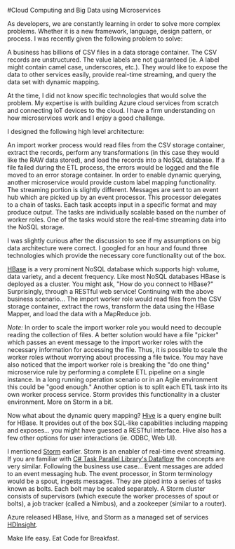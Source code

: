 #Cloud Computing and Big Data using Microservices

As developers, we are constantly learning in order to solve more complex problems. Whether it is a new framework, language, design pattern, or process. I was recently given the following problem to solve:

A business has billions of CSV files in a data storage container. The CSV records are unstructured. The value labels are not guaranteed (ie. A label might contain camel case, underscores, etc.). They would like to expose the data to other services easily, provide real-time streaming, and query the data set with dynamic mapping.

At the time, I did not know specific technologies that would solve the problem. My expertise is with building Azure cloud services from scratch and connecting IoT devices to the cloud. I have a firm understanding on how microservices work and I enjoy a good challenge.

I designed the following high level architecture:

An import worker process would read files from the CSV storage container, extract the records, perform any transformations (in this case they would like the RAW data stored), and load the records into a NoSQL database. If a file failed during the ETL process, the errors would be logged and the file moved to an error storage container. In order to enable dynamic querying, another microservice would provide custom label mapping functionality.
The streaming portion is slightly different. Messages are sent to an event hub which are picked up by an event processor. This processor delegates to a chain of tasks. Each task accepts input in a specific format and may produce output. The tasks are individually scalable based on the number of worker roles. One of the tasks would store the real-time streaming data into the NoSQL storage.

I was slightly curious after the discussion to see if my assumptions on big data architecture were correct. I googled for an hour and found three technologies which provide the necessary core functionality out of the box.

[HBase](https://hbase.apache.org/) is a very prominent NoSQL database which supports high volume, data variety, and a decent frequency. Like most NoSQL databases HBase is deployed as a cluster. You might ask, "How do you connect to HBase?" Surprisingly, through a RESTful web service! Continuing with the above business scenario... The import worker role would read files from the CSV storage container, extract the rows, transform the data using the HBase Mapper, and load the data with a MapReduce job.

*Note:* In order to scale the import worker role you would need to decouple reading the collection of files. A better solution would have a file "picker" which passes an event message to the import worker roles with the necessary information for accessing the file. Thus, it is possible to scale the worker roles without worrying about processing a file twice. You may have also noticed that the import worker role is breaking the "do one thing" microservice rule by performing a complete ETL pipeline on a single instance. In a long running operation scenario or in an Agile environment this could be "good enough." Another option is to split each ETL task into its own worker process service. Storm provides this functionality in a cluster environment. More on Storm in a bit.

Now what about the dynamic query mapping? [Hive](https://hive.apache.org/) is a query engine built for HBase. It provides out of the box SQL-like capabilities including mapping and exposes... you might have guessed a RESTful interface. Hive also has a few other options for user interactions (ie. ODBC, Web UI).

I mentioned [Storm](http://storm.apache.org/) earlier. Storm is an enabler of real-time event streaming. If you are familiar with [C# Task Parallel Library's Dataflow](https://msdn.microsoft.com/en-us/library/hh228603%28v=vs.110%29.aspx) the concepts are very similar. Following the business use case... Event messages are added to an event messaging hub. The event processor, in Storm terminology would be a spout, ingests messages. They are piped into a series of tasks known as bolts. Each bolt may be scaled separately. A Storm cluster consists of supervisors (which execute the worker processes of spout or bolts), a job tracker (called a Nimbus), and a zookeeper (similar to a router).


Azure released HBase, Hive, and Storm as a managed set of services [HDInsight](https://azure.microsoft.com/en-us/services/hdinsight/).

Make life easy. Eat Code for Breakfast.



